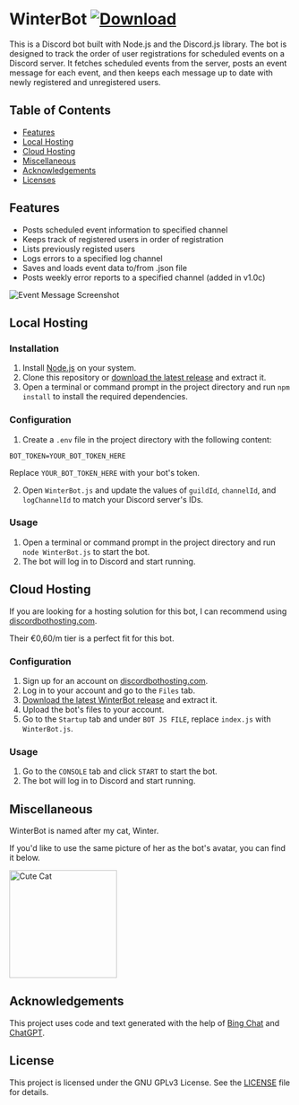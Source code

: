 # WinterBot [![Download](https://img.shields.io/badge/Download-Latest_Release-brightgreen)](https://github.com/MicaLovesKPOP/WinterBot/releases/latest)


This is a Discord bot built with Node.js and the Discord.js library. The bot is designed to track the order of user registrations for scheduled events on a Discord server. It fetches scheduled events from the server, posts an event message for each event, and then keeps each message up to date with newly registered and unregistered users.

## Table of Contents
- [Features](#features)
- [Local Hosting](#local-hosting)
- [Cloud Hosting](#cloud-hosting)
- [Miscellaneous](#miscellaneous)
- [Acknowledgements](#acknowledgements)
- [Licenses](#license)


## Features

- Posts scheduled event information to specified channel
- Keeps track of registered users in order of registration
- Lists previously registed users
- Logs errors to a specified log channel
- Saves and loads event data to/from .json file
- Posts weekly error reports to a specified channel (added in v1.0c)

![Event Message Screenshot](https://i.imgur.com/RMabYb4.png)

## Local Hosting

### Installation

1. Install [Node.js](https://nodejs.org/en/) on your system.
2. Clone this repository or [download the latest release](https://github.com/MicaLovesKPOP/WinterBot/releases/latest) and extract it.
3. Open a terminal or command prompt in the project directory and run `npm install` to install the required dependencies.

### Configuration

1. Create a `.env` file in the project directory with the following content:

```
BOT_TOKEN=YOUR_BOT_TOKEN_HERE
```

Replace `YOUR_BOT_TOKEN_HERE` with your bot's token.

2. Open `WinterBot.js` and update the values of `guildId`, `channelId`, and `logChannelId` to match your Discord server's IDs.

### Usage

1. Open a terminal or command prompt in the project directory and run `node WinterBot.js` to start the bot.
2. The bot will log in to Discord and start running.

## Cloud Hosting

If you are looking for a hosting solution for this bot, I can recommend using [discordbothosting.com](https://discordbothosting.com/).

Their €0,60/m tier is a perfect fit for this bot.

### Configuration

1. Sign up for an account on [discordbothosting.com](https://discordbothosting.com/).
2. Log in to your account and go to the `Files` tab.
3. [Download the latest WinterBot release](https://github.com/MicaLovesKPOP/WinterBot/releases/latest) and extract it.
4. Upload the bot's files to your account.
5. Go to the `Startup` tab and under `BOT JS FILE`, replace `index.js` with `WinterBot.js`.

### Usage

1. Go to the `CONSOLE` tab and click `START` to start the bot.
2. The bot will log in to Discord and start running.

<!---
## Screenshots

Here are some screenshots of WinterBot in action:

### Event Message

This is a screenshot of an event message showing subscribed and unsubscribed users:

![Event Message Screenshot](event-message-screenshot.png)

### Error Log Channel

This is a screenshot of the error log channel showing error messages posted by WinterBot:

![Error Log Channel Screenshot](error-log-channel-screenshot.png)

### Weekly Error Report

This is a screenshot of the weekly error report posted by WinterBot:

![Weekly Error Report Screenshot](weekly-error-report-screenshot.png)
-->
## Miscellaneous

WinterBot is named after my cat, Winter.

If you'd like to use the same picture of her as the bot's avatar, you can find it below.

<img src="https://i.imgur.com/oCS021f.png" alt="Cute Cat" width="192" height="192">

## Acknowledgements

This project uses code and text generated with the help of [Bing Chat](https://www.bing.com/search?q=Bing+AI&showconv=1) and [ChatGPT](https://chat.openai.com/).

## License

This project is licensed under the GNU GPLv3 License. See the [LICENSE](https://github.com/MicaLovesKPOP/WinterBot/blob/main/LICENSE) file for details.

